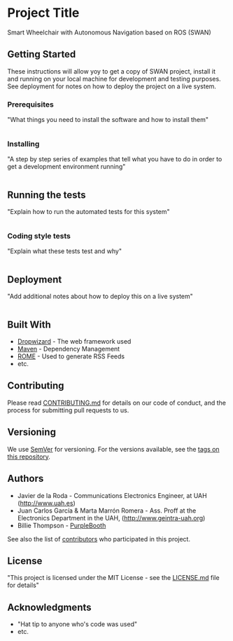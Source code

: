 # Project Title

Smart Wheelchair with Autonomous Navigation based on ROS (SWAN)

## Getting Started

These instructions will allow yoy to get a copy of SWAN project, install it and running on your local machine for development and testing purposes. See deployment for notes on how to deploy the project on a live system.

### Prerequisites

"What things you need to install the software and how to install them"

```

```

### Installing

"A step by step series of examples that tell what you have to do in order to get a development environment running"

```

```

## Running the tests

"Explain how to run the automated tests for this system"

```

```

### Coding style tests

"Explain what these tests test and why"

```

```

## Deployment

"Add additional notes about how to deploy this on a live system"

```

```

## Built With

* [Dropwizard](http://www.dropwizard.io/1.0.2/docs/) - The web framework used
* [Maven](https://maven.apache.org/) - Dependency Management
* [ROME](https://rometools.github.io/rome/) - Used to generate RSS Feeds
* etc.

## Contributing

Please read [CONTRIBUTING.md](https://gist.github.com/PurpleBooth/b24679402957c63ec426) for details on our code of conduct, and the process for submitting pull requests to us.

## Versioning

We use [SemVer](http://semver.org/) for versioning. For the versions available, see the [tags on this repository](https://github.com/your/project/tags).

## Authors

* Javier de la Roda - Communications Electronics Engineer, at UAH (http://www.uah.es)
* Juan Carlos García & Marta Marrón Romera - Ass. Proff at the Electronics Department in the UAH, (http://www.geintra-uah.org)
* Billie Thompson - [PurpleBooth](https://github.com/PurpleBooth)

See also the list of [contributors](https://github.com/your/project/contributors) who participated in this project.

## License

"This project is licensed under the MIT License - see the [LICENSE.md](LICENSE.md) file for details"

## Acknowledgments

* "Hat tip to anyone who's code was used"
* etc.
